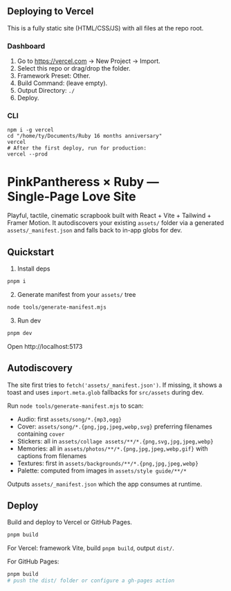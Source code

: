 ## Deploying to Vercel

This is a fully static site (HTML/CSS/JS) with all files at the repo root.

### Dashboard
1. Go to https://vercel.com → New Project → Import.
2. Select this repo or drag/drop the folder.
3. Framework Preset: Other.
4. Build Command: (leave empty).
5. Output Directory: `./`
6. Deploy.

### CLI
```fish
npm i -g vercel
cd "/home/ty/Documents/Ruby 16 months anniversary"
vercel
# After the first deploy, run for production:
vercel --prod
```
# PinkPantheress × Ruby — Single‑Page Love Site

Playful, tactile, cinematic scrapbook built with React + Vite + Tailwind + Framer Motion. It autodiscovers your existing `assets/` folder via a generated `assets/_manifest.json` and falls back to in-app globs for dev.

## Quickstart

1) Install deps

```sh
pnpm i
```

2) Generate manifest from your `assets/` tree

```sh
node tools/generate-manifest.mjs
```

3) Run dev

```sh
pnpm dev
```

Open http://localhost:5173

## Autodiscovery

The site first tries to `fetch('assets/_manifest.json')`. If missing, it shows a toast and uses `import.meta.glob` fallbacks for `src/assets` during dev.

Run `node tools/generate-manifest.mjs` to scan:

- Audio: first `assets/song/*.{mp3,ogg}`
- Cover: `assets/song/*.{png,jpg,jpeg,webp,svg}` preferring filenames containing `cover`
- Stickers: all in `assets/collage assets/**/*.{png,svg,jpg,jpeg,webp}`
- Memories: all in `assets/photos/**/*.{png,jpg,jpeg,webp,gif}` with captions from filenames
- Textures: first in `assets/backgrounds/**/*.{png,jpg,jpeg,webp}`
- Palette: computed from images in `assets/style guide/**/*`

Outputs `assets/_manifest.json` which the app consumes at runtime.

## Deploy

Build and deploy to Vercel or GitHub Pages.

```sh
pnpm build
```

For Vercel: framework Vite, build `pnpm build`, output `dist/`.

For GitHub Pages:

```sh
pnpm build
# push the dist/ folder or configure a gh-pages action
```
